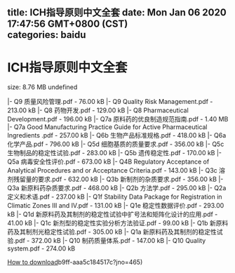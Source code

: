 
title: ICH指导原则中文全套
date: Mon Jan 06 2020 17:47:56 GMT+0800 (CST)    
categories: baidu
---

# ICH指导原则中文全套
size: 8.76 MB
 undefined
 
|- Q9 质量风险管理.pdf - 76.00 kB
|- Q9 Quality Risk Management.pdf - 213.00 kB
|- Q8 药物开发.pdf - 129.00 kB
|- Q8 Pharmaceutical Development.pdf - 196.00 kB
|- Q7a 原料药的优良制造规范指南.pdf - 1.40 MB
|- Q7a Good Manufacturing Practice Guide for Active Pharmaceutical Ingredients .pdf - 257.00 kB
|- Q6b 生物产品标准规格.pdf - 418.00 kB
|- Q6a 化学产品.pdf - 796.00 kB
|- Q5d 细胞基质的质量要求.pdf - 356.00 kB
|- Q5c 生物制品的稳定性试验.pdf - 283.00 kB
|- Q5b 遗传稳定性.pdf - 170.00 kB
|- Q5a 病毒安全性评价.pdf - 673.00 kB
|- Q4B Regulatory Acceptance of Analytical Procedures and or Acceptance Criteria.pdf - 143.00 kB
|- Q3c 溶剂残留量的要求.pdf - 632.00 kB
|- Q3b 新制剂的杂质要求.pdf - 356.00 kB
|- Q3a 新原料药杂质要求.pdf - 468.00 kB
|- Q2b 方法学.pdf - 295.00 kB
|- Q2a 定义和术语.pdf - 237.00 kB
|- Q1f Stability Data Package for Registration in Climatic Zones III and IV.pdf - 131.00 kB
|- Q1e 稳定性数据评价.pdf - 293.00 kB
|- Q1d 新原料药及其制剂的稳定性试验中扩号法和矩阵化设计的应用.pdf - 41.00 kB
|- Q1c 新剂型的稳定性实验分析方法验证.pdf - 99.00 kB
|- Q1b 新原料药及其制剂光稳定性试验.pdf - 305.00 kB
|- Q1a 新原料药及其制剂的稳定性试验.pdf - 372.00 kB
|- Q10 制药质量体系.pdf - 147.00 kB
|- Q10 Quality system.pdf - 274.00 kB

[How to download](https://bpcam.bemobtrk.com/go/2ceec3aa-1ca2-46d6-b9ff-aaa5c184517c?jno=466)b9ff-aaa5c184517c?jno=465)